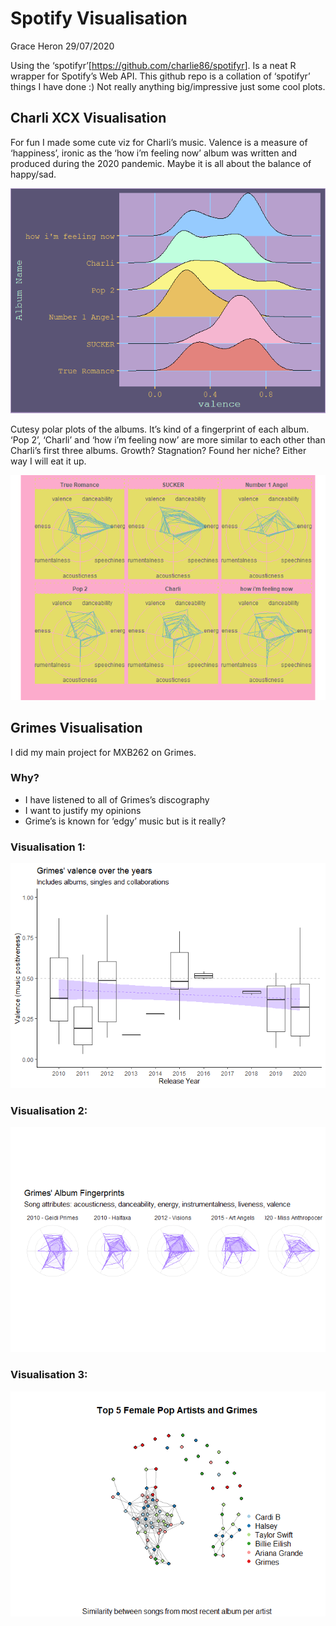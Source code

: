 Spotify Visualisation
================
Grace Heron
29/07/2020

Using the ‘spotifyr’\[<https://github.com/charlie86/spotifyr>\]. Is a
neat R wrapper for Spotify’s Web API. This github repo is a collation of
‘spotifyr’ things I have done :) Not really anything big/impressive just
some cool plots.

## Charli XCX Visualisation

For fun I made some cute viz for Charli’s music. Valence is a measure of
‘happiness’, ironic as the ‘how i’m feeling now’ album was written and
produced during the 2020 pandemic. Maybe it is all about the balance of
happy/sad.

![](README_files/figure-gfm/unnamed-chunk-1-1.png)<!-- -->

Cutesy polar plots of the albums. It’s kind of a fingerprint of each
album. ‘Pop 2’, ‘Charli’ and ‘how i’m feeling now’ are more similar to
each other than Charli’s first three albums. Growth? Stagnation? Found
her niche? Either way I will eat it up.

![](README_files/figure-gfm/unnamed-chunk-2-1.png)<!-- -->

## Grimes Visualisation

I did my main project for MXB262 on Grimes.

### Why?

-   I have listened to all of Grimes’s discography
-   I want to justify my opinions
-   Grime’s is known for ‘edgy’ music but is it really?

### Visualisation 1:

![](README_files/figure-gfm/unnamed-chunk-3-1.png)<!-- -->

### Visualisation 2:

![](README_files/figure-gfm/vis1-1.png)<!-- -->

### Visualisation 3:

![](README_files/figure-gfm/unnamed-chunk-4-1.png)<!-- -->

